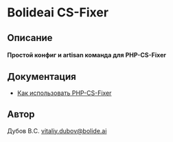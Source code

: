 # Bolideai CS-Fixer

## Описание
#### Простой конфиг и artisan команда для PHP-CS-Fixer

## Документация
* [Как использовать PHP-CS-Fixer](docs/how-to-use.md)

## Автор
Дубов В.C.
vitaliy.dubov@bolide.ai
